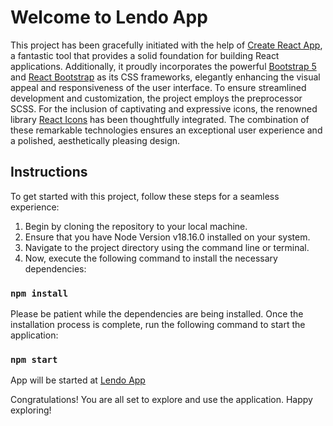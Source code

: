 # Welcome to Lendo App

This project has been gracefully initiated with the help of [Create React App](https://github.com/facebook/create-react-app), a fantastic tool that provides a solid foundation for building React applications. Additionally, it proudly incorporates the powerful [Bootstrap 5](https://getbootstrap.com/) and [React Bootstrap](https://react-bootstrap.netlify.app/) as its CSS frameworks, elegantly enhancing the visual appeal and responsiveness of the user interface. To ensure streamlined development and customization, the project employs the preprocessor SCSS. For the inclusion of captivating and expressive icons, the renowned library [React Icons](https://react-icons.github.io/react-icons/) has been thoughtfully integrated. The combination of these remarkable technologies ensures an exceptional user experience and a polished, aesthetically pleasing design.

## Instructions

To get started with this project, follow these steps for a seamless experience:

1. Begin by cloning the repository to your local machine.
2. Ensure that you have Node Version v18.16.0 installed on your system.
3. Navigate to the project directory using the command line or terminal.
4. Now, execute the following command to install the necessary dependencies:

### `npm install`

Please be patient while the dependencies are being installed. Once the installation process is complete, run the following command to start the application:

### `npm start`

App will be started at [Lendo App](http://localhost:3000/)

Congratulations! You are all set to explore and use the application. Happy exploring!
